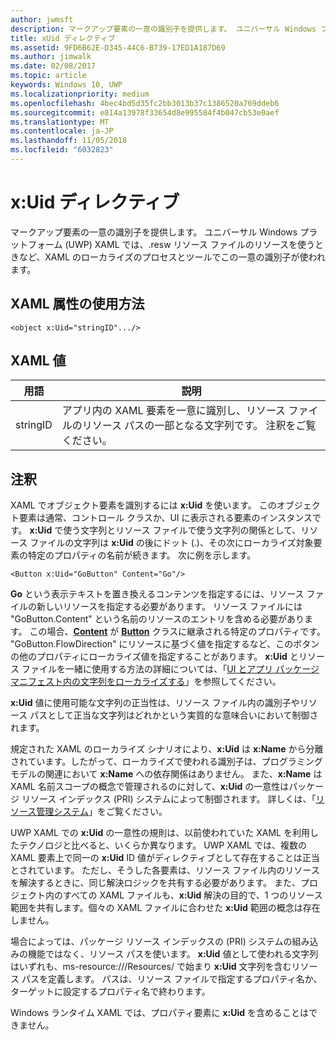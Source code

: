```yaml
---
author: jwmsft
description: マークアップ要素の一意の識別子を提供します。 ユニバーサル Windows プラットフォーム (UWP) XAML では、.resw リソース ファイルのリソースを使うときなど、XAML のローカライズのプロセスとツールでこの一意の識別子が使われます。
title: xUid ディレクティブ
ms.assetid: 9FD6B62E-D345-44C6-B739-17ED1A187D69
ms.author: jimwalk
ms.date: 02/08/2017
ms.topic: article
keywords: Windows 10, UWP
ms.localizationpriority: medium
ms.openlocfilehash: 4bec4bd5d35fc2bb3013b37c1386520a769ddeb6
ms.sourcegitcommit: e814a13978f33654d8e995584f4b047cb53e0aef
ms.translationtype: MT
ms.contentlocale: ja-JP
ms.lasthandoff: 11/05/2018
ms.locfileid: "6032823"
---
```

# <a name="xuid-directive"></a>x:Uid ディレクティブ


マークアップ要素の一意の識別子を提供します。 ユニバーサル Windows プラットフォーム (UWP) XAML では、.resw リソース ファイルのリソースを使うときなど、XAML のローカライズのプロセスとツールでこの一意の識別子が使われます。

## <a name="xaml-attribute-usage"></a>XAML 属性の使用方法

``` syntax
<object x:Uid="stringID".../>
```

## <a name="xaml-values"></a>XAML 値

| 用語 | 説明 |
|------|-------------|
| stringID | アプリ内の XAML 要素を一意に識別し、リソース ファイルのリソース パスの一部となる文字列です。 注釈をご覧ください。| 

## <a name="remarks"></a>注釈

XAML でオブジェクト要素を識別するには **x:Uid** を使います。 このオブジェクト要素は通常、コントロール クラスか、UI に表示される要素のインスタンスです。 **x:Uid** で使う文字列とリソース ファイルで使う文字列の関係として、リソース ファイルの文字列は **x:Uid** の後にドット (.)、その次にローカライズ対象要素の特定のプロパティの名前が続きます。 次に例を示します。

``` syntax
<Button x:Uid="GoButton" Content="Go"/>
```

**Go** という表示テキストを置き換えるコンテンツを指定するには、リソース ファイルの新しいリソースを指定する必要があります。 リソース ファイルには "GoButton.Content" という名前のリソースのエントリを含める必要があります。 この場合、[**Content**](/uwp/api/windows.ui.xaml.controls.contentcontrol.content) が [**Button**](/uwp/api/windows.ui.xaml.controls.button) クラスに継承される特定のプロパティです。 "GoButton.FlowDirection" にリソースに基づく値を指定するなど、このボタンの他のプロパティにローカライズ値を指定することがあります。 **x:Uid** とリソース ファイルを一緒に使用する方法の詳細については、「[UI とアプリ パッケージ マニフェスト内の文字列をローカライズする](../app-resources/localize-strings-ui-manifest.md)」を参照してください。

**x:Uid** 値に使用可能な文字列の正当性は、リソース ファイル内の識別子やリソース パスとして正当な文字列はどれかという実質的な意味合いにおいて制御されます。

規定された XAML のローカライズ シナリオにより、**x:Uid** は **x:Name** から分離されています。したがって、ローカライズで使われる識別子は、プログラミング モデルの関連において **x:Name** への依存関係はありません。 また、**x:Name** は XAML 名前スコープの概念で管理されるのに対して、**x:Uid** の一意性はパッケージ リソース インデックス (PRI) システムによって制御されます。 詳しくは、「[リソース管理システム](../app-resources/resource-management-system.md)」をご覧ください。

UWP XAML での **x:Uid** の一意性の規則は、以前使われていた XAML を利用したテクノロジと比べると、いくらか異なります。 UWP XAML では、複数の XAML 要素上で同一の **x:Uid** ID 値がディレクティブとして存在することは正当とされています。 ただし、そうした各要素は、リソース ファイル内のリソースを解決するときに、同じ解決ロジックを共有する必要があります。 また、プロジェクト内のすべての XAML ファイルも、**x:Uid** 解決の目的で、1 つのリソース範囲を共有します。個々の XAML ファイルに合わせた **x:Uid** 範囲の概念は存在しません。

場合によっては、パッケージ リソース インデックスの (PRI) システムの組み込みの機能ではなく、リソース パスを使います。 **x:Uid** 値として使われる文字列はいずれも、ms-resource:///Resources/ で始まり **x:Uid** 文字列を含むリソース パスを定義します。 パスは、リソース ファイルで指定するプロパティ名か、ターゲットに設定するプロパティ名で終わります。

Windows ランタイム XAML では、プロパティ要素に **x:Uid** を含めることはできません。

